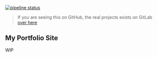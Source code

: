 [![pipeline status](https://gitlab.com/bladeacer/portfolio/badges/0.0.1/pipeline.svg)](https://gitlab.com/bladeacer/portfolio/-/commits/master)

> If you are seeing this on GitHub, the real projects exists on GitLab [over here](https://gitlab.com/bladeacer/portfolio)

## My Portfolio Site
WIP

<!-- --- -->

<!-- Example [Astro](https://astro.build) website using GitLab Pages. -->

<!-- Learn more about GitLab Pages at https://pages.gitlab.io and the official -->
<!-- documentation https://docs.gitlab.com/ce/user/project/pages/. -->

<!-- --- -->

<!-- <!-1- START doctoc generated TOC please keep comment here to allow auto update -1-> -->
<!-- <!-1- DON'T EDIT THIS SECTION, INSTEAD RE-RUN doctoc TO UPDATE -1-> -->

<!-- - [Project Structure](#project-structure) -->
<!-- - [Add base path in Astro when unique domain is disabled](#add-base-path-in-astro-when-unique-domain-is-disabled) -->
<!-- - [GitLab CI](#gitlab-ci) -->
<!-- - [Building locally](#building-locally) -->
<!-- - [GitLab User or Group Pages](#gitlab-user-or-group-pages) -->
<!-- - [Did you fork this project?](#did-you-fork-this-project) -->

<!-- <!-1- END doctoc generated TOC please keep comment here to allow auto update -1-> -->

<!-- ## Project Structure -->

<!-- Inside your Astro project, you'll see the following folders and files: -->

<!-- ```text -->
<!-- / -->
<!-- ├── static/ -->
<!-- │   └── favicon.svg -->
<!-- ├── src/ -->
<!-- │   ├── layouts/ -->
<!-- │   │   └── Layout.astro -->
<!-- │   └── pages/ -->
<!-- │       └── index.astro -->
<!-- └── package.json -->
<!-- ``` -->

<!-- There’s nothing special about `src/components/`, but that’s where we like to put any Astro/React/Vue/Svelte/Preact components. -->

<!-- To learn more about the folder structure of an Astro project, refer to [our guide on project structure](https://docs.astro.build/en/basics/project-structure/). -->

<!-- ## Add base path in Astro when unique domain is disabled -->

<!-- If you [disable the unique domain](https://docs.gitlab.com/user/project/pages/#unique-domains), -->
<!-- the site will be hosted under `yourname.gitlab.io/examplerepository/`, -->
<!-- you will need to configure Astro to use the `base` path. -->

<!-- In `astro.config.mjs`, the value for `base` should be your project’s name, -->
<!-- starting with a forward slash - for example, `/examplerepository`. -->
<!-- This ensures Astro understands that your website’s root is `/examplerepository` instead of the default `/`, -->
<!-- especially when your project is hosted at `https://gitlab.com/yourname/examplerepository/`. -->

<!-- ```js:title=astro.config.mjs -->
<!-- export default defineConfig({ -->
<!--     base: '/examplerepository', -->
<!-- }); -->
<!-- ``` -->

<!-- ## GitLab CI -->

<!-- This project's static Pages are built by [GitLab CI][ci], following the steps -->
<!-- defined in [`.gitlab-ci.yml`](.gitlab-ci.yml) -->

<!-- ## Building locally -->

<!-- To work locally with this project, you'll have to follow the steps below: -->

<!-- 1. Fork, clone or download this project -->
<!-- 1. Install dependencies: `npm install` -->
<!-- 1. Preview your project while making changes: `npm run start` -->
<!-- 1. Add content -->
<!-- 1. To simulate a static build, run `npm run build`. This is not required. -->
<!-- 1. Commit & push your changes. GitLab will tigger a static build as instructed by the `.gitlab-ci.yml` -->

<!-- Read more at Astro's [documentation](https://docs.astro.build/en/getting-started/). -->

<!-- ## GitLab User or Group Pages -->

<!-- To use this project as your user/group website, you will need one additional -->
<!-- step: just rename your project to `namespace.gitlab.io`, where `namespace` is -->
<!-- your `username` or `groupname`. This can be done by navigating to your -->
<!-- project's **Settings**. -->

<!-- Read more about [user/group Pages][userpages] and [project Pages][projpages]. -->

<!-- ## Did you fork this project? -->

<!-- If you forked this project for your own use, please go to your project's -->
<!-- **Settings** and remove the forking relationship, which won't be necessary -->
<!-- unless you want to contribute back to the upstream project. -->

<!-- [ci]: https://about.gitlab.com/gitlab-ci/ -->
<!-- [<project>]: http://link-to-project-main-page -->
<!-- [install]: http://link-to-install-page -->
<!-- [documentation]: http://link-to-main-documentation-page -->
<!-- [userpages]: https://docs.gitlab.com/ce/user/project/pages/introduction.html#user-or-group-pages -->
<!-- [projpages]: https://docs.gitlab.com/ce/user/project/pages/introduction.html#project-pages -->
